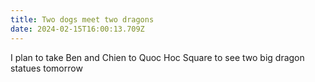 ```yaml
---
title: Two dogs meet two dragons
date: 2024-02-15T16:00:13.709Z
---
```


I plan to take Ben and Chien to Quoc Hoc Square to see two big dragon statues tomorrow
